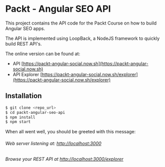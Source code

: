 # Packt - Angular SEO API

This project contains the API code for the Packt Course on how to build Angular SEO apps.

The API is implemented using LoopBack, a NodeJS framework to quickly build REST API's.

The online version can be found at:
 - API [https://packt-angular-social.now.sh](https://packt-angular-social.now.sh)
 - API Explorer [https://packt-angular-social.now.sh/explorer](https://packt-angular-social.now.sh/explorer)


## Installation

```bash
$ git clone <repo_url>
$ cd packt-angular-seo-api
$ npm install
$ npm start
```

When all went well, you should be greeted with this message:

###### Web server listening at: [http://localhost:3000](http://localhost:3000)
###### Browse your REST API at [http://localhost:3000/explorer](http://localhost:3000/explorer)
